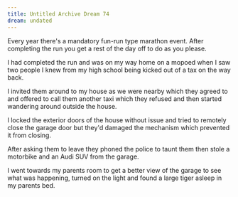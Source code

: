 ```yaml
---
title: Untitled Archive Dream 74
dream: undated
---
```


Every year there's a mandatory fun-run type marathon event. After completing the run you get a rest of the day off to do as you please.

I had completed the run and was on my way home on a mopoed when I saw two people I knew <!-- DoS GW --> from my high school being kicked out of a tax on the way back.

I invited them around to my house as we were nearby which they agreed to and offered to call them another taxi which they refused and then started wandering around outside the house.

I locked the exterior doors of the house without issue and tried to remotely close the garage door but they'd damaged the mechanism which prevented it from closing.

After asking them to leave they phoned the police to taunt them then stole a motorbike and an Audi SUV from the garage.

I went towards my parents room to get a better view of the garage to see what was happening, turned on the light and found a large tiger asleep in my parents bed.